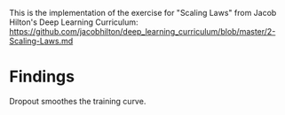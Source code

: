 This is the implementation of the exercise for "Scaling Laws" from Jacob Hilton's Deep Learning Curriculum: https://github.com/jacobhilton/deep_learning_curriculum/blob/master/2-Scaling-Laws.md

# Findings 
Dropout smoothes the training curve.